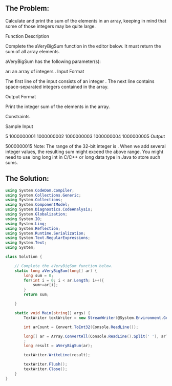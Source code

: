 ## The Problem:
Calculate and print the sum of the elements in an array, keeping in mind that some of those integers may be quite large.

Function Description

Complete the aVeryBigSum function in the editor below. It must return the sum of all array elements.

aVeryBigSum has the following parameter(s):

ar: an array of integers .
Input Format

The first line of the input consists of an integer .
The next line contains  space-separated integers contained in the array.

Output Format

Print the integer sum of the elements in the array.

Constraints


Sample Input

5
1000000001 1000000002 1000000003 1000000004 1000000005
Output

5000000015
Note:
The range of the 32-bit integer is .
When we add several integer values, the resulting sum might exceed the above range. You might need to use long long int in C/C++ or long data type in Java to store such sums.

## The Solution:

```C#
using System.CodeDom.Compiler;
using System.Collections.Generic;
using System.Collections;
using System.ComponentModel;
using System.Diagnostics.CodeAnalysis;
using System.Globalization;
using System.IO;
using System.Linq;
using System.Reflection;
using System.Runtime.Serialization;
using System.Text.RegularExpressions;
using System.Text;
using System;

class Solution {

    // Complete the aVeryBigSum function below.
    static long aVeryBigSum(long[] ar) {
        long sum = 0;
        for(int i = 0; i < ar.Length; i++){
            sum+=ar[i];
        }
        return sum;

    }

    static void Main(string[] args) {
        TextWriter textWriter = new StreamWriter(@System.Environment.GetEnvironmentVariable("OUTPUT_PATH"), true);

        int arCount = Convert.ToInt32(Console.ReadLine());

        long[] ar = Array.ConvertAll(Console.ReadLine().Split(' '), arTemp => Convert.ToInt64(arTemp))
        ;
        long result = aVeryBigSum(ar);

        textWriter.WriteLine(result);

        textWriter.Flush();
        textWriter.Close();
    }
}
```
